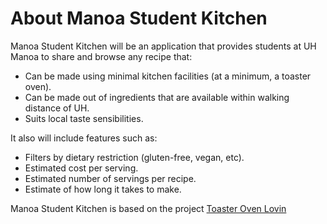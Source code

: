 # About Manoa Student Kitchen

Manoa Student Kitchen will be an application that provides students at UH Manoa to share and browse any recipe that:

* Can be made using minimal kitchen facilities (at a minimum, a toaster oven).
* Can be made out of ingredients that are available within walking distance of UH.
* Suits local taste sensibilities.

It also will include features such as:

* Filters by dietary restriction (gluten-free, vegan, etc).
* Estimated cost per serving.
* Estimated number of servings per recipe.
* Estimate of how long it takes to make.

Manoa Student Kitchen is based on the project [Toaster Oven Lovin](http://courses.ics.hawaii.edu/ics314s17/morea/final-project/reading-project-toaster-oven-lovin.html)
